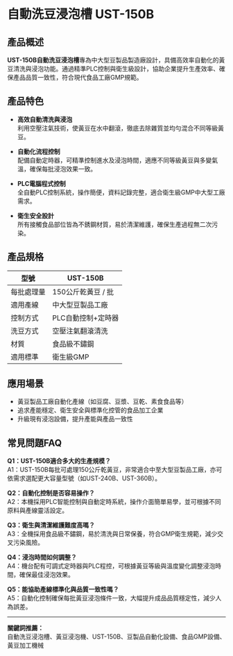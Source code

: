 # 自動洗豆浸泡槽 UST-150B

## 產品概述

**UST-150B自動洗豆浸泡槽**專為中大型豆製品製造廠設計，具備高效率自動化的黃豆清洗與浸泡功能。通過精準PLC控制與衛生級設計，協助企業提升生產效率、確保產品品質一致性，符合現代食品工廠GMP規範。

## 產品特色

- **高效自動清洗與浸泡**  
  利用空壓注氣技術，使黃豆在水中翻滾，徹底去除雜質並均勻混合不同等級黃豆。

- **自動化流程控制**  
  配備自動定時器，可精準控制進水及浸泡時間，適應不同等級黃豆與多變氣溫，確保每批浸泡效果一致。

- **PLC電腦程式控制**  
  全自動PLC控制系統，操作簡便，資料記錄完整，適合衛生級GMP中大型工廠需求。

- **衛生安全設計**  
  所有接觸食品部位皆為不銹鋼材質，易於清潔維護，確保生產過程無二次污染。

## 產品規格

| 型號         | UST-150B                |
|--------------|-------------------------|
| 每批處理量   | 150公斤乾黃豆 / 批      |
| 適用產線     | 中大型豆製品工廠        |
| 控制方式     | PLC自動控制+定時器      |
| 洗豆方式     | 空壓注氣翻滾清洗        |
| 材質         | 食品級不鏽鋼            |
| 適用標準     | 衛生級GMP               |

## 應用場景

- 黃豆製品工廠自動化產線（如豆腐、豆漿、豆乾、素食食品等）
- 追求產能穩定、衛生安全與標準化控管的食品加工企業
- 升級現有浸泡設備，提升產能與產品一致性

## 常見問題FAQ

**Q1：UST-150B適合多大的生產規模？**  
A1：UST-150B每批可處理150公斤乾黃豆，非常適合中至大型豆製品工廠，亦可依需求選配更大容量型號（如UST-240B、UST-360B）。

**Q2：自動化控制是否容易操作？**  
A2：本機採用PLC智能控制與自動定時系統，操作介面簡單易學，並可根據不同原料與產線靈活設定。

**Q3：衛生與清潔維護難度高嗎？**  
A3：全機採用食品級不鏽鋼，易於清洗與日常保養，符合GMP衛生規範，減少交叉污染風險。

**Q4：浸泡時間如何調整？**  
A4：機台配有可調式定時器與PLC程控，可根據黃豆等級與溫度變化調整浸泡時間，確保最佳浸泡效果。

**Q5：能協助產線標準化與品質一致性嗎？**  
A5：自動化控制確保每批黃豆浸泡條件一致，大幅提升成品品質穩定性，減少人為誤差。

---

**關鍵詞推薦：**  
自動洗豆浸泡槽、黃豆浸泡機、UST-150B、豆製品自動化設備、食品GMP設備、黃豆加工機械